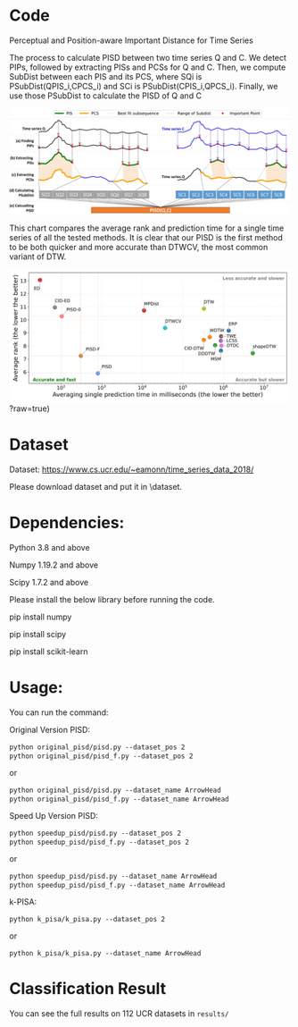 # Code
Perceptual and Position-aware Important Distance for Time Series

The process to calculate PISD between two time series Q and C. We detect PIPs, followed by extracting PISs and PCSs for Q and C. Then, we compute SubDist between each PIS and its PCS, where SQi is PSubDist(QPIS_i,CPCS_i) and SCi is PSubDist(CPIS_i,QPCS_i). Finally, we use those PSubDist to calculate the PISD of Q and C

![alt text](https://github.com/tmtuan1307/PISD/blob/main/img/pisd3.jpg)

This chart compares the average rank and prediction time for a single time series of all the tested methods. It is clear that our PISD is the first method to be both quicker and more accurate than DTWCV, the most common variant of DTW.

![alt text](https://github.com/tmtuan1307/PISD/blob/main/img/tvsr2.jpg)?raw=true)


# Dataset

Dataset: https://www.cs.ucr.edu/~eamonn/time_series_data_2018/

Please download dataset and put it in \dataset\. 

# Dependencies: 

Python 3.8 and above

Numpy 1.19.2 and above

Scipy 1.7.2 and above

Please install the below library before running the code.

pip install numpy

pip install scipy

pip install scikit-learn

# Usage: 

You can run the command: 

Original Version PISD:
```
python original_pisd/pisd.py --dataset_pos 2
python original_pisd/pisd_f.py --dataset_pos 2
```

or

```
python original_pisd/pisd.py --dataset_name ArrowHead
python original_pisd/pisd_f.py --dataset_name ArrowHead
```


Speed Up Version PISD:

```
python speedup_pisd/pisd.py --dataset_pos 2
python speedup_pisd/pisd_f.py --dataset_pos 2
```

or

```
python speedup_pisd/pisd.py --dataset_name ArrowHead
python speedup_pisd/pisd_f.py --dataset_name ArrowHead
```

k-PISA:

```
python k_pisa/k_pisa.py --dataset_pos 2
```

or

```
python k_pisa/k_pisa.py --dataset_name ArrowHead
```

# Classification Result
You can see the full results on 112 UCR datasets in `results/`
